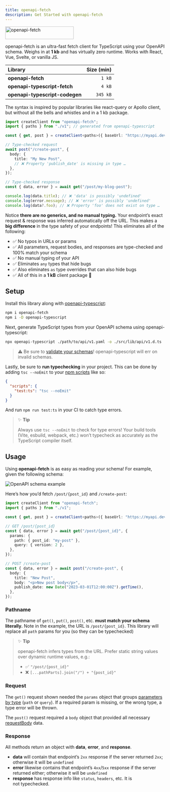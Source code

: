 ```yaml
---
title: openapi-fetch
description: Get Started with openapi-fetch
---
```


<img src="/assets/openapi-fetch.svg" alt="openapi-fetch" width="216" height="40" />

openapi-fetch is an ultra-fast fetch client for TypeScript using your OpenAPI schema. Weighs in at **1 kb** and has virtually zero runtime. Works with React, Vue, Svelte, or vanilla JS.

| Library                        | Size (min) |
| :----------------------------- | ---------: |
| **openapi-fetch**              |     `1 kB` |
| **openapi-typescript-fetch**   |     `4 kB` |
| **openapi-typescript-codegen** |   `345 kB` |

The syntax is inspired by popular libraries like react-query or Apollo client, but without all the bells and whistles and in a 1 kb package.

```ts
import createClient from "openapi-fetch";
import { paths } from "./v1"; // generated from openapi-typescript

const { get, post } = createClient<paths>({ baseUrl: "https://myapi.dev/v1/" });

// Type-checked request
await post("/create-post", {
  body: {
    title: "My New Post",
    // ❌ Property 'publish_date' is missing in type …
  },
});

// Type-checked response
const { data, error } = await get("/post/my-blog-post");

console.log(data.title); // ❌ 'data' is possibly 'undefined'
console.log(error.message); // ❌ 'error' is possibly 'undefined'
console.log(data?.foo); // ❌ Property 'foo' does not exist on type …
```

Notice **there are no generics, and no manual typing.** Your endpoint’s exact request & response was inferred automatically off the URL. This makes a **big difference** in the type safety of your endpoints! This eliminates all of the following:

- ✅ No typos in URLs or params
- ✅ All parameters, request bodies, and responses are type-checked and 100% match your schema
- ✅ No manual typing of your API
- ✅ Eliminates `any` types that hide bugs
- ✅ Also eliminates `as` type overrides that can also hide bugs
- ✅ All of this in a **1 kB** client package 🎉

## Setup

Install this library along with [openapi-typescript](/introduction):

```bash
npm i openapi-fetch
npm i -D openapi-typescript
```

Next, generate TypeScript types from your OpenAPI schema using openapi-typescript:

```bash
npx openapi-typescript ./path/to/api/v1.yaml -o ./src/lib/api/v1.d.ts
```

> ⚠️ Be sure to <a href="https://redocly.com/docs/cli/commands/lint/" target="_blank" rel="noopener noreferrer">validate your schemas</a>! openapi-typescript will err on invalid schemas.

Lastly, be sure to **run typechecking** in your project. This can be done by adding `tsc --noEmit` to your <a href="https://docs.npmjs.com/cli/v9/using-npm/scripts" target="_blank" rel="noopener noreferrer">npm scripts</a> like so:

```json
{
  "scripts": {
    "test:ts": "tsc --noEmit"
  }
}
```

And run `npm run test:ts` in your CI to catch type errors.

> ✨ **Tip**
>
> Always use `tsc --noEmit` to check for type errors! Your build tools (Vite, esbuild, webpack, etc.) won’t typecheck as accurately as the TypeScript compiler itself.

## Usage

Using **openapi-fetch** is as easy as reading your schema! For example, given the following schema:

![OpenAPI schema example](/assets/openapi-schema.png)

Here’s how you’d fetch `/post/{post_id}` and `/create-post`:

```ts
import createClient from "openapi-fetch";
import { paths } from "./v1";

const { get, post } = createClient<paths>({ baseUrl: "https://myapi.dev/v1/" });

// GET /post/{post_id}
const { data, error } = await get("/post/{post_id}", {
  params: {
    path: { post_id: "my-post" },
    query: { version: 2 },
  },
});

// POST /create-post
const { data, error } = await post("/create-post", {
  body: {
    title: "New Post",
    body: "<p>New post body</p>",
    publish_date: new Date("2023-03-01T12:00:00Z").getTime(),
  },
});
```

### Pathname

The pathname of `get()`, `put()`, `post()`, etc. **must match your schema literally.** Note in the example, the URL is `/post/{post_id}`. This library will replace all `path` params for you (so they can be typechecked)

> ✨ **Tip**
>
> openapi-fetch infers types from the URL. Prefer static string values over dynamic runtime values, e.g.:
>
> - ✅ `"/post/{post_id}"`
> - ❌ `[...pathParts].join("/") + "{post_id}"`

### Request

The `get()` request shown needed the `params` object that groups <a href="https://spec.openapis.org/oas/latest.html#parameter-object" target="_blank" rel="noopener noreferrer">parameters by type</a> (`path` or `query`). If a required param is missing, or the wrong type, a type error will be thrown.

The `post()` request required a `body` object that provided all necessary <a href="https://spec.openapis.org/oas/latest.html#request-body-object" target="_blank" rel="noopener noreferrer">requestBody</a> data.

### Response

All methods return an object with **data**, **error**, and **response**.

- **data** will contain that endpoint’s `2xx` response if the server returned `2xx`; otherwise it will be `undefined`
- **error** likewise contains that endpoint’s `4xx`/`5xx` response if the server returned either; otherwise it will be `undefined`
- **response** has response info like `status`, `headers`, etc. It is not typechecked.
